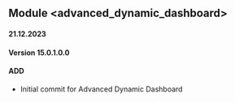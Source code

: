 ## Module <advanced_dynamic_dashboard>

#### 21.12.2023
#### Version 15.0.1.0.0
#### ADD

- Initial commit for Advanced Dynamic Dashboard
